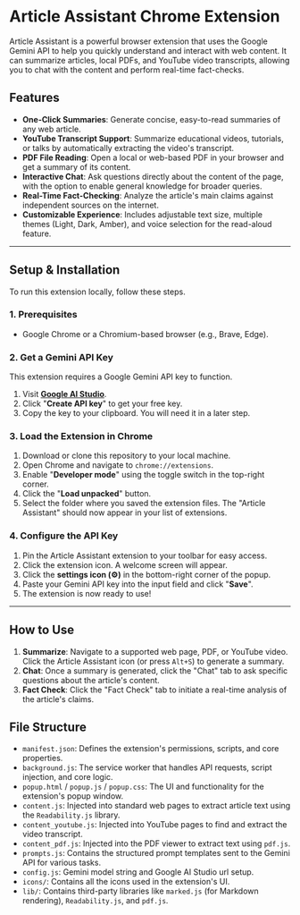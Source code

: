 # Article Assistant Chrome Extension

Article Assistant is a powerful browser extension that uses the Google Gemini API to help you quickly understand and interact with web content. It can summarize articles, local PDFs, and YouTube video transcripts, allowing you to chat with the content and perform real-time fact-checks.

## Features

- **One-Click Summaries**: Generate concise, easy-to-read summaries of any web article.
- **YouTube Transcript Support**: Summarize educational videos, tutorials, or talks by automatically extracting the video's transcript.
- **PDF File Reading**: Open a local or web-based PDF in your browser and get a summary of its content.
- **Interactive Chat**: Ask questions directly about the content of the page, with the option to enable general knowledge for broader queries.
- **Real-Time Fact-Checking**: Analyze the article's main claims against independent sources on the internet.
- **Customizable Experience**: Includes adjustable text size, multiple themes (Light, Dark, Amber), and voice selection for the read-aloud feature.

---

## Setup & Installation

To run this extension locally, follow these steps.

### 1. Prerequisites

-   Google Chrome or a Chromium-based browser (e.g., Brave, Edge).

### 2. Get a Gemini API Key

This extension requires a Google Gemini API key to function.

1.  Visit **[Google AI Studio](https://aistudio.google.com/app/apikey)**.
2.  Click "**Create API key**" to get your free key.
3.  Copy the key to your clipboard. You will need it in a later step.

### 3. Load the Extension in Chrome

1.  Download or clone this repository to your local machine.
2.  Open Chrome and navigate to `chrome://extensions`.
3.  Enable "**Developer mode**" using the toggle switch in the top-right corner.
4.  Click the "**Load unpacked**" button.
5.  Select the folder where you saved the extension files. The "Article Assistant" should now appear in your list of extensions.

### 4. Configure the API Key

1.  Pin the Article Assistant extension to your toolbar for easy access.
2.  Click the extension icon. A welcome screen will appear.
3.  Click the **settings icon (⚙️)** in the bottom-right corner of the popup.
4.  Paste your Gemini API key into the input field and click "**Save**".
5.  The extension is now ready to use!

---

## How to Use

1.  **Summarize**: Navigate to a supported web page, PDF, or YouTube video. Click the Article Assistant icon (or press `Alt+S`) to generate a summary.
2.  **Chat**: Once a summary is generated, click the "Chat" tab to ask specific questions about the article's content.
3.  **Fact Check**: Click the "Fact Check" tab to initiate a real-time analysis of the article's claims.

## File Structure

-   `manifest.json`: Defines the extension's permissions, scripts, and core properties.
-   `background.js`: The service worker that handles API requests, script injection, and core logic.
-   `popup.html` / `popup.js` / `popup.css`: The UI and functionality for the extension's popup window.
-   `content.js`: Injected into standard web pages to extract article text using the `Readability.js` library.
-   `content_youtube.js`: Injected into YouTube pages to find and extract the video transcript.
-   `content_pdf.js`: Injected into the PDF viewer to extract text using `pdf.js`.
-   `prompts.js`: Contains the structured prompt templates sent to the Gemini API for various tasks.
-   `config.js`: Gemini model string and Google AI Studio url setup.
-   `icons/`: Contains all the icons used in the extension's UI.
-   `lib/`: Contains third-party libraries like `marked.js` (for Markdown rendering), `Readability.js`, and `pdf.js`.